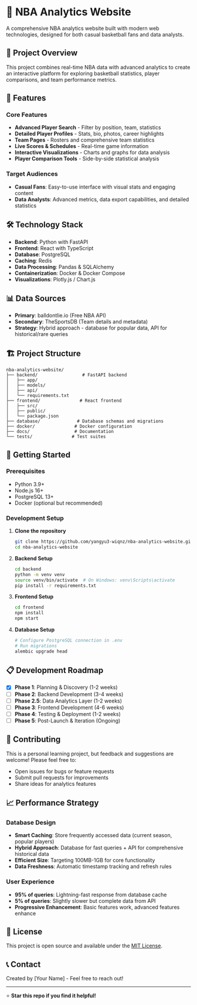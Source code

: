 # 🏀 NBA Analytics Website

A comprehensive NBA analytics website built with modern web technologies, designed for both casual basketball fans and data analysts.

## 🎯 Project Overview

This project combines real-time NBA data with advanced analytics to create an interactive platform for exploring basketball statistics, player comparisons, and team performance metrics.

## 🚀 Features

### Core Features
- **Advanced Player Search** - Filter by position, team, statistics
- **Detailed Player Profiles** - Stats, bio, photos, career highlights  
- **Team Pages** - Rosters and comprehensive team statistics
- **Live Scores & Schedules** - Real-time game information
- **Interactive Visualizations** - Charts and graphs for data analysis
- **Player Comparison Tools** - Side-by-side statistical analysis

### Target Audiences
- **Casual Fans**: Easy-to-use interface with visual stats and engaging content
- **Data Analysts**: Advanced metrics, data export capabilities, and detailed statistics

## 🛠️ Technology Stack

- **Backend**: Python with FastAPI
- **Frontend**: React with TypeScript
- **Database**: PostgreSQL
- **Caching**: Redis
- **Data Processing**: Pandas & SQLAlchemy
- **Containerization**: Docker & Docker Compose
- **Visualizations**: Plotly.js / Chart.js

## 📊 Data Sources

- **Primary**: balldontlie.io (Free NBA API)
- **Secondary**: TheSportsDB (Team details and metadata)
- **Strategy**: Hybrid approach - database for popular data, API for historical/rare queries

## 🏗️ Project Structure

```
nba-analytics-website/
├── backend/                 # FastAPI backend
│   ├── app/
│   ├── models/
│   ├── api/
│   └── requirements.txt
├── frontend/               # React frontend  
│   ├── src/
│   ├── public/
│   └── package.json
├── database/              # Database schemas and migrations
├── docker/               # Docker configuration
├── docs/                 # Documentation
└── tests/               # Test suites
```

## 🚀 Getting Started

### Prerequisites
- Python 3.9+
- Node.js 16+
- PostgreSQL 13+
- Docker (optional but recommended)

### Development Setup

1. **Clone the repository**
   ```bash
   git clone https://github.com/yangyu3-wiqnz/nba-analytics-website.git
   cd nba-analytics-website
   ```

2. **Backend Setup**
   ```bash
   cd backend
   python -m venv venv
   source venv/bin/activate  # On Windows: venv\Scripts\activate
   pip install -r requirements.txt
   ```

3. **Frontend Setup**
   ```bash
   cd frontend
   npm install
   npm start
   ```

4. **Database Setup**
   ```bash
   # Configure PostgreSQL connection in .env
   # Run migrations
   alembic upgrade head
   ```

## 📋 Development Roadmap

- [x] **Phase 1**: Planning & Discovery (1-2 weeks)
- [ ] **Phase 2**: Backend Development (3-4 weeks)
- [ ] **Phase 2.5**: Data Analytics Layer (1-2 weeks)
- [ ] **Phase 3**: Frontend Development (4-6 weeks)
- [ ] **Phase 4**: Testing & Deployment (1-2 weeks)
- [ ] **Phase 5**: Post-Launch & Iteration (Ongoing)

## 🤝 Contributing

This is a personal learning project, but feedback and suggestions are welcome! Please feel free to:
- Open issues for bugs or feature requests
- Submit pull requests for improvements
- Share ideas for analytics features

## 📈 Performance Strategy

### Database Design
- **Smart Caching**: Store frequently accessed data (current season, popular players)
- **Hybrid Approach**: Database for fast queries + API for comprehensive historical data
- **Efficient Size**: Targeting 100MB-1GB for core functionality
- **Data Freshness**: Automatic timestamp tracking and refresh rules

### User Experience
- **95% of queries**: Lightning-fast response from database cache
- **5% of queries**: Slightly slower but complete data from API
- **Progressive Enhancement**: Basic features work, advanced features enhance

## 📄 License

This project is open source and available under the [MIT License](LICENSE).

## 📞 Contact

Created by [Your Name] - Feel free to reach out!

---

⭐ **Star this repo if you find it helpful!**
